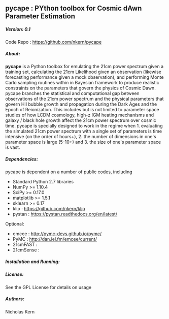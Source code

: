 ## pycape : PYthon toolbox for Cosmic dAwn Parameter Estimation

##### Version: 0.1
Code Repo : https://github.com/nkern/pycape

##### About: 
**pycape** is a Python toolbox for emulating the 21cm power spectrum given a training set, calculating the 21cm Likelihood given an observation (likewise forecasting performance given a mock observation), and performing Monte Carlo sampling routines within in Bayesian framework to produce realistic constraints on the parameters that govern the physics of Cosmic Dawn.
pycape branches the statistical and computational gap between observations of the 21cm power spectrum and the physical parameters that govern HII bubble growth and propagation during the Dark Ages and the Epoch of Reionization. This includes but is not limited to parameter space studies of how LCDM cosmology, high-z IGM heating mechanisms and galaxy / black hole growth affect the 21cm power spectrum over cosmic time.
pycape is specially designed to work in the regime when 1. evaluating the simulated 21cm power spectrum with a single set of parameters is time intensive (on the order of hours+), 2. the number of dimensions in one's parameter space is large (5-10+) and 3. the size of one's parameter space is vast.

##### Dependencies:
pycape is dependent on a number of public codes, including
- Standard Python 2.7 libraries
- NumPy >= 1.10.4
- SciPy >= 0.17.0
- matplotlib >= 1.5.1
- sklearn >= 0.17
- klip : https://github.com/nkern/klip
- pystan : https://pystan.readthedocs.org/en/latest/

Optional:
- emcee : http://pymc-devs.github.io/pymc/
- PyMC : http://dan.iel.fm/emcee/current/
- 21cmFAST : 
- 21cmSense : 

##### Installation and Running:


##### License:
See the GPL License for details on usage

##### Authors:
Nicholas Kern<br>

